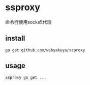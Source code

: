 # ssproxy
命令行使用socks5代理

## install
```
go get github.com/wsbyakuya/ssproxy
```

## usage
```
ssproxy go get ...
```
